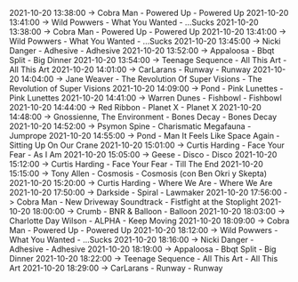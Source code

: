 2021-10-20 13:38:00 -> Cobra Man - Powered Up - Powered Up
2021-10-20 13:41:00 -> Wild Powwers - What You Wanted - ...Sucks
2021-10-20 13:38:00 -> Cobra Man - Powered Up - Powered Up
2021-10-20 13:41:00 -> Wild Powwers - What You Wanted - ...Sucks
2021-10-20 13:45:00 -> Nicki Danger - Adhesive - Adhesive
2021-10-20 13:52:00 -> Appaloosa - Bbqt Split - Big Dinner
2021-10-20 13:54:00 -> Teenage Sequence - All This Art - All This Art
2021-10-20 14:01:00 -> CarLarans - Runway - Runway
2021-10-20 14:04:00 -> Jane Weaver - The Revolution Of Super Visions - The Revolution of Super Visions
2021-10-20 14:09:00 -> Pond - Pink Lunettes - Pink Lunettes
2021-10-20 14:41:00 -> Warren Dunes - Fishbowl - Fishbowl
2021-10-20 14:44:00 -> Red Ribbon - Planet X - Planet X
2021-10-20 14:48:00 -> Gnossienne, The Environment - Bones Decay - Bones Decay
2021-10-20 14:52:00 -> Psymon Spine - Charismatic Megafauna - Jumprope
2021-10-20 14:55:00 -> Pond - Man It Feels Like Space Again - Sitting Up On Our Crane
2021-10-20 15:01:00 -> Curtis Harding - Face Your Fear - As I Am
2021-10-20 15:05:00 -> Geese - Disco - Disco
2021-10-20 15:12:00 -> Curtis Harding - Face Your Fear - Till The End
2021-10-20 15:15:00 -> Tony Allen - Cosmosis - Cosmosis (con Ben Okri y Skepta)
2021-10-20 15:20:00 -> Curtis Harding - Where We Are - Where We Are
2021-10-20 17:50:00 -> Darkside - Spiral - Lawmaker
2021-10-20 17:56:00 -> Cobra Man - New Driveway Soundtrack - Fistfight at the Stoplight
2021-10-20 18:00:00 -> Crumb - BNR & Balloon - Balloon
2021-10-20 18:03:00 -> Charlotte Day Wilson - ALPHA - Keep Moving
2021-10-20 18:09:00 -> Cobra Man - Powered Up - Powered Up
2021-10-20 18:12:00 -> Wild Powwers - What You Wanted - ...Sucks
2021-10-20 18:16:00 -> Nicki Danger - Adhesive - Adhesive
2021-10-20 18:19:00 -> Appaloosa - Bbqt Split - Big Dinner
2021-10-20 18:22:00 -> Teenage Sequence - All This Art - All This Art
2021-10-20 18:29:00 -> CarLarans - Runway - Runway
